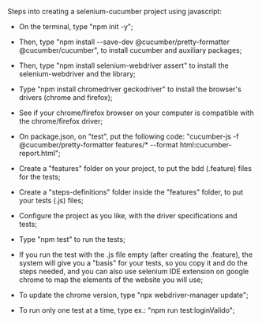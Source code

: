 Steps into creating a selenium-cucumber project using javascript:

- On the terminal, type "npm init -y";
- Then, type "npm install --save-dev @cucumber/pretty-formatter @cucumber/cucumber", to install cucumber and auxiliary packages;
- Then, type "npm install selenium-webdriver assert" to install the selenium-webdriver and the library;
- Type "npm install chromedriver geckodriver" to install the browser's drivers (chrome and firefox);
- See if your chrome/firefox browser on your computer is compatible with the chrome/firefox driver;
- On package.json, on "test", put the following code: "cucumber-js -f @cucumber/pretty-formatter features/* --format html:cucumber-report.html";
- Create a "features" folder on your project, to put the bdd (.feature) files for the tests;
- Create a "steps-definitions" folder inside the "features" folder, to put your tests (.js) files;
- Configure the project as you like, with the driver specifications and tests;
- Type "npm test" to run the tests;

- If you run the test with the .js file empty (after creating the .feature), the system will give you a "basis" for your tests, so you copy it and do the steps needed, and you can also use selenium IDE extension on google chrome to map the elements of the website you will use;

- To update the chrome version, type "npx webdriver-manager update";

- To run only one test at a time, type ex.: "npm run test:loginValido";